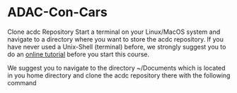 # ADAC-Con-Cars

Clone acdc Repository
Start a terminal on your Linux/MacOS system and navigate to a directory where you want to store the acdc repository.
If you have never used a Unix-Shell (terminal) before, we strongly suggest you to do an [online tutorial](https://ubuntu.com/tutorials/command-line-for-beginners#1-overview)  before you start this course.

We suggest you to navigate to the directory ~/Documents which is located in you home directory and clone the acdc repository there with the following command
